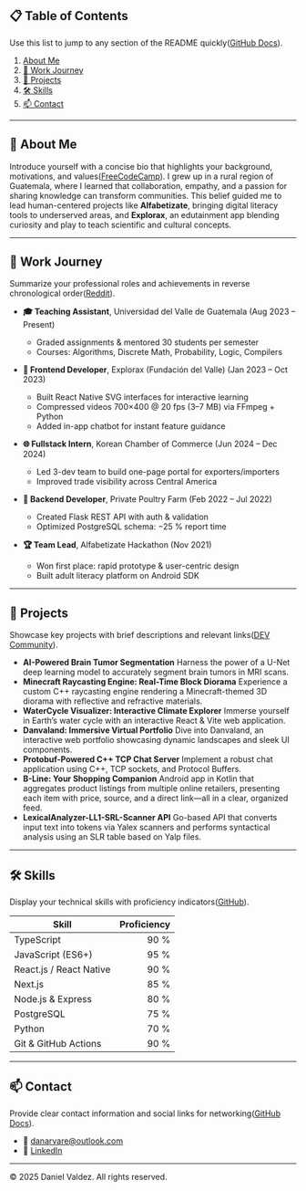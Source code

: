 ## 📋 Table of Contents

Use this list to jump to any section of the README quickly([GitHub Docs][2]).

1. [About Me](#-about-me)
2. [💼 Work Journey](#-work-journey)
3. [🚀 Projects](#-projects)
4. [🛠️ Skills](#️-skills)
5. [📫 Contact](#-contact)

---

## 👤 About Me

Introduce yourself with a concise bio that highlights your background, motivations, and values([FreeCodeCamp][1]).
I grew up in a rural region of Guatemala, where I learned that collaboration, empathy, and a passion for sharing knowledge can transform communities. This belief guided me to lead human-centered projects like **Alfabetizate**, bringing digital literacy tools to underserved areas, and **Explorax**, an edutainment app blending curiosity and play to teach scientific and cultural concepts.

---

## 💼 Work Journey

Summarize your professional roles and achievements in reverse chronological order([Reddit][5]).

* **🎓 Teaching Assistant**, Universidad del Valle de Guatemala (Aug 2023 – Present)

  * Graded assignments & mentored 30 students per semester
  * Courses: Algorithms, Discrete Math, Probability, Logic, Compilers
* **📱 Frontend Developer**, Explorax (Fundación del Valle) (Jan 2023 – Oct 2023)

  * Built React Native SVG interfaces for interactive learning
  * Compressed videos 700×400 @ 20 fps (3–7 MB) via FFmpeg + Python
  * Added in-app chatbot for instant feature guidance
* **🌐 Fullstack Intern**, Korean Chamber of Commerce (Jun 2024 – Dec 2024)

  * Led 3-dev team to build one-page portal for exporters/importers
  * Improved trade visibility across Central America
* **🐔 Backend Developer**, Private Poultry Farm (Feb 2022 – Jul 2022)

  * Created Flask REST API with auth & validation
  * Optimized PostgreSQL schema: −25 % report time
* **🏆 Team Lead**, Alfabetizate Hackathon (Nov 2021)

  * Won first place: rapid prototype & user-centric design
  * Built adult literacy platform on Android SDK

---

## 🚀 Projects

Showcase key projects with brief descriptions and relevant links([DEV Community][6]).

* **AI-Powered Brain Tumor Segmentation**
  Harness the power of a U-Net deep learning model to accurately segment brain tumors in MRI scans.
* **Minecraft Raycasting Engine: Real-Time Block Diorama**
  Experience a custom C++ raycasting engine rendering a Minecraft-themed 3D diorama with reflective and refractive materials.
* **WaterCycle Visualizer: Interactive Climate Explorer**
  Immerse yourself in Earth’s water cycle with an interactive React & Vite web application.
* **Danvaland: Immersive Virtual Portfolio**
  Dive into Danvaland, an interactive web portfolio showcasing dynamic landscapes and sleek UI components.
* **Protobuf-Powered C++ TCP Chat Server**
  Implement a robust chat application using C++, TCP sockets, and Protocol Buffers.
* **B-Line: Your Shopping Companion**
  Android app in Kotlin that aggregates product listings from multiple online retailers, presenting each item with price, source, and a direct link—all in a clear, organized feed.
* **LexicalAnalyzer-LL1-SRL-Scanner API**
  Go-based API that converts input text into tokens via Yalex scanners and performs syntactical analysis using an SLR table based on Yalp files.

---

## 🛠️ Skills

Display your technical skills with proficiency indicators([GitHub][4]).

| Skill                   | Proficiency |
| ----------------------- | ----------: |
| TypeScript              |        90 % |
| JavaScript (ES6+)       |        95 % |
| React.js / React Native |        90 % |
| Next.js                 |        85 % |
| Node.js & Express       |        80 % |
| PostgreSQL              |        75 % |
| Python                  |        70 % |
| Git & GitHub Actions    |        90 % |

---

## 📫 Contact

Provide clear contact information and social links for networking([GitHub Docs][7]).

* 📧 [danarvare@outlook.com](mailto:danarvare@outlook.com)
* 🔗 [LinkedIn](https://www.linkedin.com/in/daniel-armando-valdez-reyes-65bb98127/)

---

© 2025 Daniel Valdez. All rights reserved.

[1]: https://www.freecodecamp.org/news/how-to-write-a-good-readme-file/?utm_source=chatgpt.com "How to Write a Good README File for Your GitHub Project"
[2]: https://docs.github.com/repositories/managing-your-repositorys-settings-and-features/customizing-your-repository/about-readmes?utm_source=chatgpt.com "About READMEs"
[3]: https://docs.github.com/en/contributing/writing-for-github-docs/best-practices-for-github-docs?utm_source=chatgpt.com "Best practices for GitHub Docs"
[4]: https://github.com/othneildrew/Best-README-Template?utm_source=chatgpt.com "An awesome README template to jumpstart your projects!"
[5]: https://www.reddit.com/r/learnprogramming/comments/vxfku6/how_to_write_a_readme/?utm_source=chatgpt.com "How To Write a README? : r/learnprogramming"
[6]: https://dev.to/sumonta056/github-readme-template-for-personal-projects-3lka?utm_source=chatgpt.com "GitHub Readme Template: For Personal Projects"
[7]: https://docs.github.com/en/account-and-profile/setting-up-and-managing-your-github-profile/customizing-your-profile/managing-your-profile-readme?utm_source=chatgpt.com "Managing your profile README"

